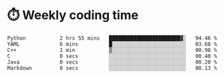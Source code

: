 
# :stopwatch: Weekly coding time
<!--START_SECTION:waka-->

```text
Python           2 hrs 55 mins   ███████████████████████▓░   94.46 %
YAML             6 mins          █░░░░░░░░░░░░░░░░░░░░░░░░   03.68 %
C++              1 min           ▒░░░░░░░░░░░░░░░░░░░░░░░░   00.98 %
C                0 secs          ░░░░░░░░░░░░░░░░░░░░░░░░░   00.40 %
Java             0 secs          ░░░░░░░░░░░░░░░░░░░░░░░░░   00.20 %
Markdown         0 secs          ░░░░░░░░░░░░░░░░░░░░░░░░░   00.13 %
```

<!--END_SECTION:waka-->


<!-- <p> <img src="https://github-readme-stats.vercel.app/api?username=cozgerest&show_icons=true&hide_border=false" />  </p> -->

